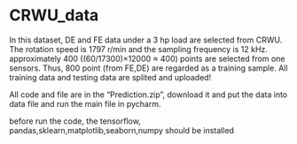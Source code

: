 # CRWU_data
In this dataset, DE and FE data under a 3 hp load are selected from CRWU. The rotation speed is 1797 r/min and the sampling frequency is 12 kHz.
 approximately 400 ((60/17300)×12000 ≈ 400) points are selected  from one sensors. Thus, 800 point (from FE,DE) are regarded as a training sample. All training data and testing data are splited and uploaded!

All code and file are in the “Prediction.zip”, download it and put the data into data file and run the main file in pycharm.
 
 before run the code, the tensorflow, pandas,sklearn,matplotlib,seaborn,numpy should be installed
